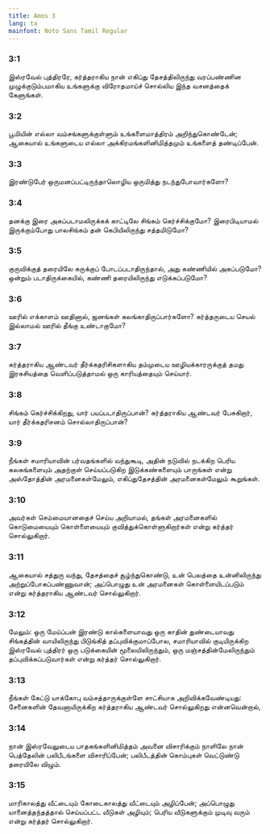 ```yaml
---
title: Amos 3
lang: ta
mainfont: Noto Sans Tamil Regular
---
```


###  3:1

இஸ்ரவேல் புத்திரரே, கர்த்தராகிய நான் எகிப்து தேசத்திலிருந்து வரப்பண்ணின முழுக்குடும்பமாகிய உங்களுக்கு விரோதமாய்ச் சொல்லிய இந்த வசனத்தைக் கேளுங்கள்.

###  3:2

பூமியின் எல்லா வம்சங்களுக்குள்ளும் உங்களைமாத்திரம் அறிந்துகொண்டேன்; ஆகையால் உங்களுடைய எல்லா அக்கிரமங்களினிமித்தமும் உங்களைத் தண்டிப்பேன்.

###  3:3

இரண்டுபேர் ஒருமனப்பட்டிருந்தாலொழிய ஒருமித்து நடந்துபோவார்களோ?

###  3:4

தனக்கு இரை அகப்படாமலிருக்கக் காட்டிலே சிங்கம் கெர்ச்சிக்குமோ? இரைபிடியாமல் இருக்கும்போது பாலசிங்கம் தன் கெபியிலிருந்து சத்தமிடுமோ?

###  3:5

குருவிக்குத் தரையிலே சுருக்குப் போடப்படாதிருந்தால், அது கண்ணியில் அகப்படுமோ? ஒன்றும் படாதிருக்கையில், கண்ணி தரையிலிருந்து எடுக்கப்படுமோ?

###  3:6

ஊரில் எக்காளம் ஊதினால், ஜனங்கள் கலங்காதிருப்பார்களோ? கர்த்தருடைய செயல் இல்லாமல் ஊரில் தீங்கு உண்டாகுமோ?

###  3:7

கர்த்தராகிய ஆண்டவர் தீர்க்கதரிசிகளாகிய தம்முடைய ஊழியக்காரருக்குத் தமது இரகசியத்தை வெளிப்படுத்தாமல் ஒரு காரியத்தையும் செய்யார்.

###  3:8

சிங்கம் கெர்ச்சிக்கிறது, யார் பயப்படாதிருப்பான்? கர்த்தராகிய ஆண்டவர் பேசுகிறார், யார் தீர்க்கதரிசனம் சொல்லாதிருப்பான்?

###  3:9

நீங்கள் சமாரியாவின் பர்வதங்களில் வந்துகூடி, அதின் நடுவில் நடக்கிற பெரிய கலகங்களையும் அதற்குள் செய்யப்படுகிற இடுக்கண்களையும் பாருங்கள் என்று அஸ்தோத்தின் அரமனைகள்மேலும், எகிப்துதேசத்தின் அரமனைகள்மேலும் கூறுங்கள்.

###  3:10

அவர்கள் செம்மையானதைச் செய்ய அறியாமல், தங்கள் அரமனைகளில் கொடுமையையும் கொள்ளையையும் குவித்துக்கொள்ளுகிறார்கள் என்று கர்த்தர் சொல்லுகிறார்.

###  3:11

ஆகையால் சத்துரு வந்து, தேசத்தைச் சூழ்ந்துகொண்டு, உன் பெலத்தை உன்னிலிருந்து அற்றுப்போகப்பண்ணுவான்; அப்பொழுது உன் அரமனைகள் கொள்ளையிடப்படும் என்று கர்த்தராகிய ஆண்டவர் சொல்லுகிறார்.

###  3:12

மேலும்: ஒரு மேய்ப்பன் இரண்டு கால்களையாவது ஒரு காதின் துண்டையாவது சிங்கத்தின் வாயிலிருந்து பிடுங்கித் தப்புவிக்குமாப்போல, சமாரியாவில் குடியிருக்கிற இஸ்ரவேல் புத்திரர் ஒரு படுக்கையின் மூலையிலிருந்தும், ஒரு மஞ்சத்தின்மேலிருந்தும் தப்புவிக்கப்படுவார்கள் என்று கர்த்தர் சொல்லுகிறார்.

###  3:13

நீங்கள் கேட்டு யாக்கோபு வம்சத்தாருக்குள்ளே சாட்சியாக அறிவிக்கவேண்டியது: சேனைகளின் தேவனாயிருக்கிற கர்த்தராகிய ஆண்டவர் சொல்லுகிறது என்னவென்றால்,

###  3:14

நான் இஸ்ரவேலுடைய பாதகங்களினிமித்தம் அவனை விசாரிக்கும் நாளிலே நான் பெத்தேலின் பலிபீடங்களை விசாரிப்பேன்; பலிபீடத்தின் கொம்புகள் வெட்டுண்டு தரையிலே விழும்.

###  3:15

மாரிகாலத்து வீட்டையும் கோடைகாலத்து வீட்டையும் அழிப்பேன்; அப்பொழுது யானைத்தந்தத்தால் செய்யப்பட்ட வீடுகள் அழியும்; பெரிய வீடுகளுக்கும் முடிவு வரும் என்று கர்த்தர் சொல்லுகிறார்.

